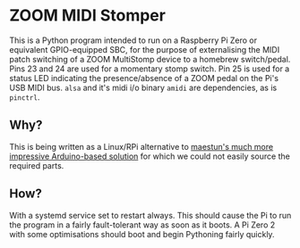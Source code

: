 # ZOOM MIDI Stomper

This is a Python program intended to run on a Raspberry Pi Zero or equivalent GPIO-equipped SBC, for the purpose of externalising the MIDI patch switching of a ZOOM MultiStomp device to a homebrew switch/pedal. Pins 23 and 24 are used for a momentary stomp switch. Pin 25 is used for a status LED indicating the presence/absence of a ZOOM pedal on the Pi's USB MIDI bus. `alsa` and it's midi i/o binary `amidi` are dependencies, as is `pinctrl`.

## Why?
This is being written as a Linux/RPi alternative to [maestun's much more impressive Arduino-based solution](https://github.com/maestun/zoom-multistomp-patch-changer) for which we could not easily source the required parts.

## How?
With a systemd service set to restart always. This should cause the Pi to run the program in a fairly fault-tolerant way as soon as it boots. A Pi Zero 2 with some optimisations should boot and begin Pythoning fairly quickly.
